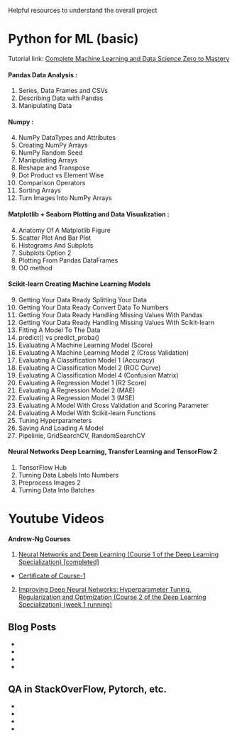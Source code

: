 Helpful resources to understand the overall project


# Python for ML (basic)



Tutorial link: [Complete Machine Learning and Data Science Zero to Mastery](https://www.udemy.com/course/complete-machine-learning-and-data-science-zero-to-mastery/ "Complete Machine Learning and Data Science Zero to Mastery")

####  Pandas Data Analysis :
   1. Series, Data Frames and CSVs
   2. Describing Data with Pandas
   3. Manipulating Data
   
   
 #### Numpy :
   4. NumPy DataTypes and Attributes
   5. Creating NumPy Arrays
   6. NumPy Random Seed
   8. Manipulating Arrays
   11. Reshape and Transpose
   12. Dot Product vs Element Wise
   14. Comparison Operators
   15. Sorting Arrays
   16. Turn Images Into NumPy Arrays
   
   
 ####  Matplotlib + Seaborn Plotting and Data Visualization :
   4. Anatomy Of A Matplotlib Figure
   5. Scatter Plot And Bar Plot
   6. Histograms And Subplots
   7. Subplots Option 2
   9. Plotting From Pandas DataFrames
   111. OO method
   

 #### Scikit-learn Creating Machine Learning Models
   9. Getting Your Data Ready Splitting Your Data
   11. Getting Your Data Ready Convert Data To Numbers
   12. Getting Your Data Ready Handling Missing Values With Pandas
   13. Getting Your Data Ready Handling Missing Values With Scikit-learn
   19. Fitting A Model To The Data
   21. predict() vs predict_proba()
   23. Evaluating A Machine Learning Model (Score)
   24. Evaluating A Machine Learning Model 2 (Cross Validation)
   25. Evaluating A Classification Model 1 (Accuracy)
   26. Evaluating A Classification Model 2 (ROC Curve)
   28. Evaluating A Classification Model 4 (Confusion Matrix)
   31. Evaluating A Regression Model 1 (R2 Score)
   32. Evaluating A Regression Model 2 (MAE)
   33. Evaluating A Regression Model 3 (MSE)
   35. Evaluating A Model With Cross Validation and Scoring Parameter
   36. Evaluating A Model With Scikit-learn Functions
   38. Tuning Hyperparameters
   42. Saving And Loading A Model
   44. Pipelinie, GridSearchCV, RandomSearchCV

####  Neural Networks Deep Learning, Transfer Learning and TensorFlow 2 
  1.   TensorFlow Hub
  16. Turning Data Labels Into Numbers
  19. Preprocess Images 2
  20. Turning Data Into Batches


# Youtube Videos
#### Andrew-Ng Courses 
   1.    [Neural Networks and Deep Learning (Course 1 of the Deep Learning Specialization)  [completed]](https://www.youtube.com/playlist?list=PLkDaE6sCZn6Ec-XTbcX1uRg2_u4xOEky0 "Neural Networks and Deep Learning (Course 1 of the Deep Learning Specialization)  [completed]")  
   
  - [Certificate of Course-1 ](https://www.coursera.org/account/accomplishments/verify/UWAJUVYMYMQN?utm_source=link&utm_campaign=copybutton_certificate&utm_product=course "Certificate of Course-1 ")
   
   2.  [Improving Deep Neural Networks: Hyperparameter Tuning, Regularization and Optimization (Course 2 of the Deep Learning Specialization)   (week 1 running)](https://www.youtube.com/playlist?list=PLkDaE6sCZn6Hn0vK8co82zjQtt3T2Nkqc "Improving Deep Neural Networks: Hyperparameter Tuning, Regularization and Optimization (Course 2 of the Deep Learning Specialization)   (week 1 running)")




## Blog Posts
* 
*
*
* 



## QA in StackOverFlow, Pytorch, etc.
* 
*
*
* 
